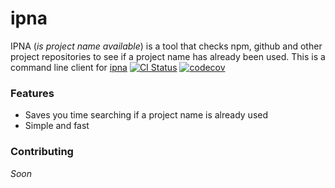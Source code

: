 # ipna
IPNA (_is project name available_) is a tool that checks npm, github and other project repositories to see if a project name has already been used. 
This is a command line client for [ipna](https://github.com/laureanray/ipna) 
[![CI Status](https://github.com/laureanray/ipna/workflows/ci/badge.svg?branch=main&event=push)](https://github.com/laureanray/ipna/actions?query=workflow%3Aci)
[![codecov](https://codecov.io/gh/laureanray/ipna/branch/main/graph/badge.svg)](https://codecov.io/gh/laureanray/ipna)


### Features
   - Saves you time searching if a project name is already used
   - Simple and fast 

### Contributing
   _Soon_
